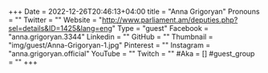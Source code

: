 +++
Date = 2022-12-26T20:46:13+04:00
title = "Anna Grigoryan"
Pronouns = ""
Twitter = ""
Website = "http://www.parliament.am/deputies.php?sel=details&ID=1425&lang=eng"
Type = "guest"
Facebook = "anna.grigoryan.3344"
Linkedin = ""
GitHub = ""
Thumbnail = "img/guest/Anna-Grigoryan-1.jpg"
Pinterest = ""
Instagram = "anna.grigoryan.official"
YouTube = ""
Twitch = ""
#Aka = []
#guest_group = ""
+++
